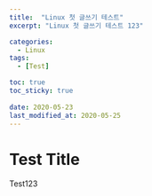 ```yaml
---
title:  "Linux 첫 글쓰기 테스트" 
excerpt: "Linux 첫 글쓰기 테스트 123"

categories:
  - Linux
tags:
  - [Test]

toc: true
toc_sticky: true
 
date: 2020-05-23
last_modified_at: 2020-05-25
---
```



# Test Title
Test123
